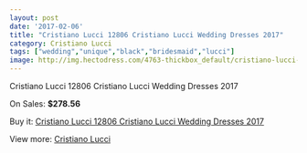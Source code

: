```yaml
---
layout: post
date: '2017-02-06'
title: "Cristiano Lucci 12806 Cristiano Lucci Wedding Dresses 2017"
category: Cristiano Lucci
tags: ["wedding","unique","black","bridesmaid","lucci"]
image: http://img.hectodress.com/4763-thickbox_default/cristiano-lucci-12806-cristiano-lucci-wedding-dresses-2013.jpg
---
```

Cristiano Lucci 12806 Cristiano Lucci Wedding Dresses 2017

On Sales: **$278.56**
<a href="https://www.hectodress.com/cristiano-lucci/2408-cristiano-lucci-12806-cristiano-lucci-wedding-dresses-2013.html"><amp-img layout="responsive" width="600" height="600" src="//img.hectodress.com/4763-thickbox_default/cristiano-lucci-12806-cristiano-lucci-wedding-dresses-2013.jpg" alt="Cristiano Lucci 12806 Cristiano Lucci Wedding Dresses 2017 0" /></a>
<a href="https://www.hectodress.com/cristiano-lucci/2408-cristiano-lucci-12806-cristiano-lucci-wedding-dresses-2013.html"><amp-img layout="responsive" width="600" height="600" src="//img.hectodress.com/4764-thickbox_default/cristiano-lucci-12806-cristiano-lucci-wedding-dresses-2013.jpg" alt="Cristiano Lucci 12806 Cristiano Lucci Wedding Dresses 2017 1" /></a>

Buy it: [Cristiano Lucci 12806 Cristiano Lucci Wedding Dresses 2017](https://www.hectodress.com/cristiano-lucci/2408-cristiano-lucci-12806-cristiano-lucci-wedding-dresses-2013.html "Cristiano Lucci 12806 Cristiano Lucci Wedding Dresses 2017")

View more: [Cristiano Lucci](https://www.hectodress.com/41-cristiano-lucci "Cristiano Lucci")
